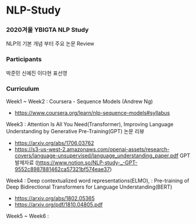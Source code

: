 # NLP-Study
### 2020겨울 YBIGTA NLP Study

NLP의 기본 개념 부터 주요 논문 Review

### Participants
박준민 신예진 이다현 표선영

### Curriculum
Week1 ~ Week2 : Coursera - Sequence Models (Andrew Ng)
- https://www.coursera.org/learn/nlp-sequence-models#syllabus 

Week3 : Attention Is All You Need(Transformer), Improving Language Understanding by Generative Pre-Training(GPT) 논문 리뷰
- https://arxiv.org/abs/1706.03762
- https://s3-us-west-2.amazonaws.com/openai-assets/research-covers/language-unsupervised/language_understanding_paper.pdf
    GPT 발제자료 (https://www.notion.so/NLP-study-_-GPT-9552c8987881462ca57321bf574eae37)

Week4 : Deep contextualized word representations(ELMO), : Pre-training of Deep Bidirectional Transformers for Language Understanding(BERT)
- https://arxiv.org/abs/1802.05365
- https://arxiv.org/pdf/1810.04805.pdf

Week5 ~ Week6 : 
